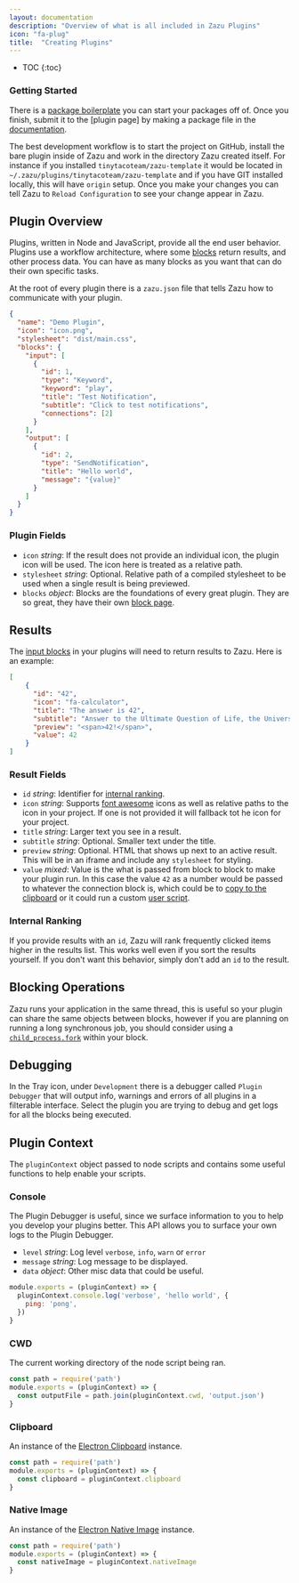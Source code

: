 ```yaml
---
layout: documentation
description: "Overview of what is all included in Zazu Plugins"
icon: "fa-plug"
title:  "Creating Plugins"
---
```


* TOC
{:toc}

### Getting Started

There is a [package boilerplate](https://github.com/tinytacoteam/zazu-template)
you can start your packages off of. Once you finish, submit it to the [plugin
page] by making a package file in the
[documentation](https://github.com/tinytacoteam/zazu/tree/master/docs/_packages).

The best development workflow is to start the project on GitHub, install the
bare plugin inside of Zazu and work in the directory Zazu created itself. For
instance if you installed `tinytacoteam/zazu-template` it would be located in
`~/.zazu/plugins/tinytacoteam/zazu-template` and if you have GIT installed
locally, this will have `origin` setup. Once you make your changes you can tell
Zazu to `Reload Configuration` to see your change appear in Zazu.

## Plugin Overview

Plugins, written in Node and JavaScript, provide all the end user behavior.
Plugins use a workflow architecture, where some [blocks](/documentation/blocks/)
return results, and other process data. You can have as many blocks as you want
that can do their own specific tasks.

At the root of every plugin there is a `zazu.json` file that tells Zazu how to
communicate with your plugin.

~~~ json
{
  "name": "Demo Plugin",
  "icon": "icon.png",
  "stylesheet": "dist/main.css",
  "blocks": {
    "input": [
      {
        "id": 1,
        "type": "Keyword",
        "keyword": "play",
        "title": "Test Notification",
        "subtitle": "Click to test notifications",
        "connections": [2]
      }
    ],
    "output": [
      {
        "id": 2,
        "type": "SendNotification",
        "title": "Hello world",
        "message": "{value}"
      }
    ]
  }
}
~~~~

### Plugin Fields

* `icon` *string*: If the result does not provide an individual icon, the plugin
icon will be used. The icon here is treated as a relative path.
* `stylesheet` *string*: Optional. Relative path of a compiled stylesheet to be
  used when a single result is being previewed.
* `blocks` *object*:  Blocks are the foundations of every great plugin. They are
so great, they have their own [block page](/documentation/blocks/).

## Results

The [input blocks](/documentation/blocks/#input-blocks) in your plugins will
need to return results to Zazu. Here is an example:

~~~ json
[
    {
      "id": "42",
      "icon": "fa-calculator",
      "title": "The answer is 42",
      "subtitle": "Answer to the Ultimate Question of Life, the Universe, and Everything",
      "preview": "<span>42!</span>",
      "value": 42
    }
]
~~~

### Result Fields

* `id` *string*: Identifier for [internal ranking](#internal-ranking).
* `icon` *string*: Supports [font awesome](http://fontawesome.io/icons/)
icons as well as relative paths to the icon in your project. If one is not
provided it will fallback tot he icon for your project.
* `title` *string*: Larger text you see in a result.
* `subtitle` *string*: Optional. Smaller text under the title.
* `preview` *string*: Optional. HTML that shows up next to an active result.
  This will be in an iframe and include any `stylesheet` for styling.
* `value` *mixed*: Value is the what is passed from block to block to make your
plugin run. In this case the value `42` as a number would be passed to whatever
the connection block is, which could be to
[copy to the clipboard](/documentation/blocks/#copy-to-clipboard) or it could
run a custom [user script](/documentation/blocks/#user-script).

### Internal Ranking

If you provide results with an `id`, Zazu will rank frequently clicked items
higher in the results list. This works well even if you sort the results
yourself. If you don't want this behavior, simply don't add an `id` to the
result.

## Blocking Operations

Zazu runs your application in the same thread, this is useful so your plugin can
share the same objects between blocks, however if you are planning on running a
long synchronous job, you should consider using a
[`child_process.fork`](https://nodejs.org/api/child_process.html#child_process_child_process_fork_modulepath_args_options)
within your block.

## Debugging

In the Tray icon, under `Development` there is a debugger called `Plugin
Debugger` that will output info, warnings and errors of all plugins in a
filterable interface. Select the plugin you are trying to debug and get logs
for all the blocks being executed.

## Plugin Context

The `pluginContext` object passed to node scripts and contains some useful
functions to help enable your scripts.

### Console

The Plugin Debugger is useful, since we surface information to you to help you
develop your plugins better. This API allows you to surface your own logs to the
Plugin Debugger.

* `level` *string*: Log level `verbose`, `info`, `warn` or `error`
* `message` *string*: Log message to be displayed.
* `data` *object*: Other misc data that could be useful.

~~~ javascript
module.exports = (pluginContext) => {
  pluginContext.console.log('verbose', 'hello world', {
    ping: 'pong',
  })
}
~~~

### CWD

The current working directory of the node script being ran.

~~~ javascript
const path = require('path')
module.exports = (pluginContext) => {
  const outputFile = path.join(pluginContext.cwd, 'output.json')
}
~~~

### Clipboard

An instance of the [Electron
Clipboard](https://github.com/electron/electron/blob/master/docs/api/clipboard.md)
instance.

~~~ javascript
const path = require('path')
module.exports = (pluginContext) => {
  const clipboard = pluginContext.clipboard
}
~~~

### Native Image

An instance of the [Electron
Native Image](https://github.com/electron/electron/blob/master/docs/api/native-image.md)
instance.

~~~ javascript
const path = require('path')
module.exports = (pluginContext) => {
  const nativeImage = pluginContext.nativeImage
}
~~~
